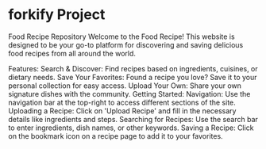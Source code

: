 # forkify Project

Food Recipe Repository
Welcome to the Food Recipe! This website is designed to be your go-to platform for discovering and saving delicious food recipes from all around the world.

Features:
Search & Discover: Find recipes based on ingredients, cuisines, or dietary needs.
Save Your Favorites: Found a recipe you love? Save it to your personal collection for easy access.
Upload Your Own: Share your own signature dishes with the community.
Getting Started:
Navigation: Use the navigation bar at the top-right to access different sections of the site.
Uploading a Recipe: Click on 'Upload Recipe' and fill in the necessary details like ingredients and steps.
Searching for Recipes: Use the search bar to enter ingredients, dish names, or other keywords.
Saving a Recipe: Click on the bookmark icon on a recipe page to add it to your favorites.
